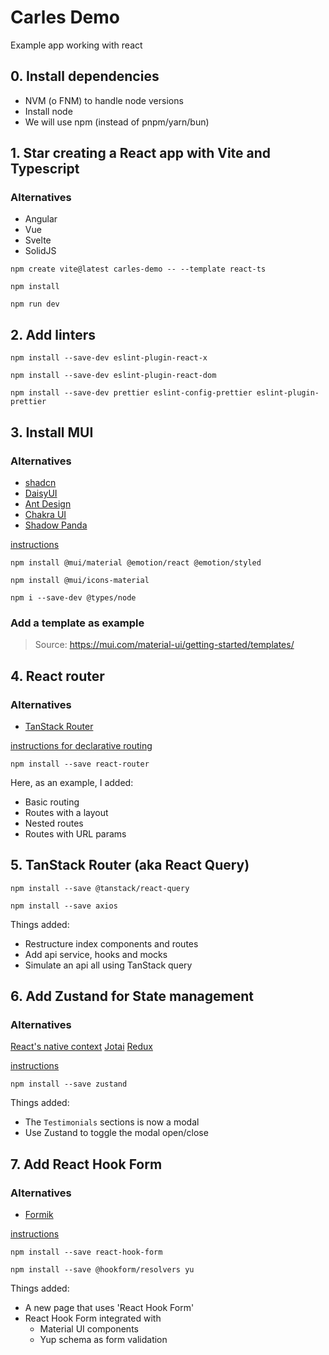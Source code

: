 # Carles Demo

Example app working with react

## 0. Install dependencies

- NVM (o FNM) to handle node versions
- Install node
- We will use npm (instead of pnpm/yarn/bun)

## 1. Star creating a React app with Vite and Typescript

### Alternatives

- Angular
- Vue
- Svelte
- SolidJS

`npm create vite@latest carles-demo -- --template react-ts`

`npm install`

`npm run dev`

## 2. Add linters

`npm install --save-dev eslint-plugin-react-x`

`npm install --save-dev eslint-plugin-react-dom`

`npm install --save-dev prettier eslint-config-prettier eslint-plugin-prettier`

## 3. Install MUI

### Alternatives

- [shadcn](https://ui.shadcn.com/)
- [DaisyUI](https://daisyui.com/)
- [Ant Design](https://ant.design/)
- [Chakra UI](https://chakra-ui.com/)
- [Shadow Panda](https://shadow-panda.dev/)

[instructions](https://mui.com/material-ui/getting-started/installation/)

`npm install @mui/material @emotion/react @emotion/styled`

`npm install @mui/icons-material`

`npm i --save-dev @types/node`

### Add a template as example

> Source: https://mui.com/material-ui/getting-started/templates/

## 4. React router

### Alternatives

- [TanStack Router](https://tanstack.com/router)

[instructions for declarative routing](https://reactrouter.com/start/declarative/installation/)

`npm install --save react-router`

Here, as an example, I added:

- Basic routing
- Routes with a layout
- Nested routes
- Routes with URL params

## 5. TanStack Router (aka React Query)

`npm install --save @tanstack/react-query`

`npm install --save axios`

Things added:

- Restructure index components and routes
- Add api service, hooks and mocks
- Simulate an api all using TanStack query

## 6. Add Zustand for State management

### Alternatives

[React's native context](https://react.dev/learn/managing-state)
[Jotai](https://jotai.org/)
[Redux](https://redux.js.org/)

[instructions](https://zustand.docs.pmnd.rs/getting-started/introduction/)

`npm install --save zustand`

Things added:

- The `Testimonials` sections is now a modal
- Use Zustand to toggle the modal open/close

## 7. Add React Hook Form

### Alternatives

- [Formik](https://formik.org/)

[instructions](https://react-hook-form.com/get-started)

`npm install --save react-hook-form`

`npm install --save @hookform/resolvers yu`

Things added:

- A new page that uses 'React Hook Form'
- React Hook Form integrated with
  - Material UI components
  - Yup schema as form validation

